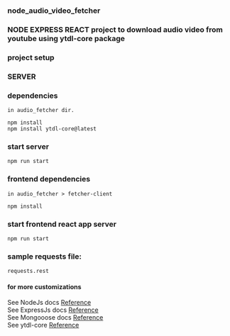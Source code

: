 ### node_audio_video_fetcher

### NODE EXPRESS REACT project to download audio video from youtube using ytdl-core package

### project setup

### SERVER

### dependencies

```
in audio_fetcher dir.

npm install
npm install ytdl-core@latest
```

### start server

```
npm run start
```

### frontend dependencies

```
in audio_fetcher > fetcher-client

npm install
```

### start frontend react app server

`npm run start`

### sample requests file:

```
requests.rest
```

#### for more customizations

See NodeJs docs [Reference](https://nodejs.org/docs/latest-v14.x/api/)<br>
See ExpressJs docs [Reference](https://expressjs.com/en/5x/api.html)<br>
See Mongooose docs [Reference](https://mongoosejs.com/docs/)<br>
See ytdl-core [Reference](https://github.com/fent/node-ytdl-core)<br>
